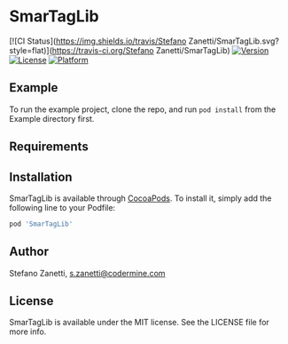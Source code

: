 # SmarTagLib

[![CI Status](https://img.shields.io/travis/Stefano Zanetti/SmarTagLib.svg?style=flat)](https://travis-ci.org/Stefano Zanetti/SmarTagLib)
[![Version](https://img.shields.io/cocoapods/v/SmarTagLib.svg?style=flat)](https://cocoapods.org/pods/SmarTagLib)
[![License](https://img.shields.io/cocoapods/l/SmarTagLib.svg?style=flat)](https://cocoapods.org/pods/SmarTagLib)
[![Platform](https://img.shields.io/cocoapods/p/SmarTagLib.svg?style=flat)](https://cocoapods.org/pods/SmarTagLib)

## Example

To run the example project, clone the repo, and run `pod install` from the Example directory first.

## Requirements

## Installation

SmarTagLib is available through [CocoaPods](https://cocoapods.org). To install
it, simply add the following line to your Podfile:

```ruby
pod 'SmarTagLib'
```

## Author

Stefano Zanetti, s.zanetti@codermine.com

## License

SmarTagLib is available under the MIT license. See the LICENSE file for more info.
